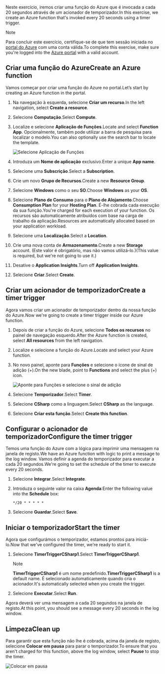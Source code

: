 <span data-ttu-id="55532-101">Neste exercício, iremos criar uma função do Azure que é invocada a cada 20 segundos através de um acionador de temporizador.</span><span class="sxs-lookup"><span data-stu-id="55532-101">In this exercise, we create an Azure function that's invoked every 20 seconds using a timer trigger.</span></span>

> [!NOTE] 
> <span data-ttu-id="55532-102">Para concluir este exercício, certifique-se de que tem sessão iniciada no [portal do Azure](https://portal.azure.com/) com uma conta válida.</span><span class="sxs-lookup"><span data-stu-id="55532-102">To complete this exercise, make sure you're logged into the [Azure portal](https://portal.azure.com/) with a valid account.</span></span>

## <a name="create-an-azure-function"></a><span data-ttu-id="55532-103">Criar uma função do Azure</span><span class="sxs-lookup"><span data-stu-id="55532-103">Create an Azure function</span></span>

<span data-ttu-id="55532-104">Vamos começar por criar uma função do Azure no portal.</span><span class="sxs-lookup"><span data-stu-id="55532-104">Let’s start by creating an Azure function in the portal.</span></span>

1. <span data-ttu-id="55532-105">Na navegação à esquerda, selecione **Criar um recurso**.</span><span class="sxs-lookup"><span data-stu-id="55532-105">In the left navigation, select **Create a resource**.</span></span>

1. <span data-ttu-id="55532-106">Selecione **Computação**.</span><span class="sxs-lookup"><span data-stu-id="55532-106">Select **Compute**.</span></span>

1. <span data-ttu-id="55532-107">Localize e selecione **Aplicação de Funções**.</span><span class="sxs-lookup"><span data-stu-id="55532-107">Locate and select **Function App**.</span></span> <span data-ttu-id="55532-108">Opcionalmente, também pode utilizar a barra de pesquisa para localizar o modelo.</span><span class="sxs-lookup"><span data-stu-id="55532-108">You can also optionally use the search bar to locate the template.</span></span>

    ![Selecione Aplicação de Funções](../media/4-click-function-app.png)

1. <span data-ttu-id="55532-110">Introduza um **Nome de aplicação** exclusivo.</span><span class="sxs-lookup"><span data-stu-id="55532-110">Enter a unique **App name**.</span></span>

1. <span data-ttu-id="55532-111">Selecione uma **Subscrição**.</span><span class="sxs-lookup"><span data-stu-id="55532-111">Select a **Subscription**.</span></span>

1. <span data-ttu-id="55532-112">Crie um novo **Grupo de Recursos**.</span><span class="sxs-lookup"><span data-stu-id="55532-112">Create a new **Resource Group**.</span></span>

1. <span data-ttu-id="55532-113">Selecione **Windows** como o seu **SO**.</span><span class="sxs-lookup"><span data-stu-id="55532-113">Choose **Windows** as your **OS**.</span></span>

1. <span data-ttu-id="55532-114">Selecione **Plano de Consumo** para o **Plano de Alojamento**.</span><span class="sxs-lookup"><span data-stu-id="55532-114">Choose **Consumption Plan** for your **Hosting Plan**.</span></span> <span data-ttu-id="55532-115">É-lhe cobrada cada execução da sua função.</span><span class="sxs-lookup"><span data-stu-id="55532-115">You're charged for each execution of your function.</span></span> <span data-ttu-id="55532-116">Os recursos são automaticamente atribuídos com base na carga de trabalho da aplicação.</span><span class="sxs-lookup"><span data-stu-id="55532-116">Resources are automatically allocated based on your application workload.</span></span>

1. <span data-ttu-id="55532-117">Selecione uma **Localização**.</span><span class="sxs-lookup"><span data-stu-id="55532-117">Select a **Location**.</span></span>

1. <span data-ttu-id="55532-118">Crie uma nova conta de **Armazenamento**.</span><span class="sxs-lookup"><span data-stu-id="55532-118">Create a new **Storage** account.</span></span> <span data-ttu-id="55532-119">(Este valor é obrigatório, mas não vamos utilizá-lo.)</span><span class="sxs-lookup"><span data-stu-id="55532-119">(This value is required, but we're not going to use it.)</span></span>

1. <span data-ttu-id="55532-120">Desative o **Application Insights**.</span><span class="sxs-lookup"><span data-stu-id="55532-120">Turn off **Application Insights**.</span></span>

1. <span data-ttu-id="55532-121">Selecione **Criar**.</span><span class="sxs-lookup"><span data-stu-id="55532-121">Select **Create**.</span></span>

## <a name="create-a-timer-trigger"></a><span data-ttu-id="55532-122">Criar um acionador de temporizador</span><span class="sxs-lookup"><span data-stu-id="55532-122">Create a timer trigger</span></span>

<span data-ttu-id="55532-123">Agora vamos criar um acionador de temporizador dentro da nossa função do Azure.</span><span class="sxs-lookup"><span data-stu-id="55532-123">Now we're going to create a timer trigger inside our Azure function.</span></span>

1. <span data-ttu-id="55532-124">Depois de criar a função do Azure, selecione **Todos os recursos** no painel de navegação esquerdo.</span><span class="sxs-lookup"><span data-stu-id="55532-124">After the Azure function is created, select **All resources** from the left navigation.</span></span>

1. <span data-ttu-id="55532-125">Localize e selecione a função do Azure.</span><span class="sxs-lookup"><span data-stu-id="55532-125">Locate and select your Azure function.</span></span>

1. <span data-ttu-id="55532-126">No novo painel, aponte para **Funções** e selecione o ícone de sinal de adição (+).</span><span class="sxs-lookup"><span data-stu-id="55532-126">On the new blade, point to **Functions** and select the plus (+) icon.</span></span>

    ![Aponte para Funções e selecione o sinal de adição](../media/4-hover-function.png)

1. <span data-ttu-id="55532-128">Selecione **Temporizador**.</span><span class="sxs-lookup"><span data-stu-id="55532-128">Select **Timer**.</span></span>

1. <span data-ttu-id="55532-129">Selecione **CSharp** como a linguagem.</span><span class="sxs-lookup"><span data-stu-id="55532-129">Select **CSharp** as the language.</span></span>

1. <span data-ttu-id="55532-130">Selecione **Criar esta função**.</span><span class="sxs-lookup"><span data-stu-id="55532-130">Select **Create this function**.</span></span>

## <a name="configure-the-timer-trigger"></a><span data-ttu-id="55532-131">Configurar o acionador de temporizador</span><span class="sxs-lookup"><span data-stu-id="55532-131">Configure the timer trigger</span></span>

<span data-ttu-id="55532-132">Temos uma função do Azure com a lógica para imprimir uma mensagem na janela de registo.</span><span class="sxs-lookup"><span data-stu-id="55532-132">We have an Azure function with logic to print a message to the log window.</span></span> <span data-ttu-id="55532-133">Vamos definir a agenda do temporizador para executar a cada 20 segundos.</span><span class="sxs-lookup"><span data-stu-id="55532-133">We're going to set the schedule of the timer to execute every 20 seconds.</span></span>

1. <span data-ttu-id="55532-134">Selecione **Integrar**.</span><span class="sxs-lookup"><span data-stu-id="55532-134">Select **Integrate**.</span></span>

1. <span data-ttu-id="55532-135">Introduza o seguinte valor na caixa **Agenda**:</span><span class="sxs-lookup"><span data-stu-id="55532-135">Enter the following value into the **Schedule** box:</span></span>

    ```
    */20 * * * * *
    ```

1. <span data-ttu-id="55532-136">Selecione **Guardar**.</span><span class="sxs-lookup"><span data-stu-id="55532-136">Select **Save**.</span></span>

## <a name="start-the-timer"></a><span data-ttu-id="55532-137">Iniciar o temporizador</span><span class="sxs-lookup"><span data-stu-id="55532-137">Start the timer</span></span>

<span data-ttu-id="55532-138">Agora que configurámos o temporizador, estamos prontos para iniciá-lo.</span><span class="sxs-lookup"><span data-stu-id="55532-138">Now that we've configured the timer, we're ready to start it.</span></span>

1. <span data-ttu-id="55532-139">Selecione **TimerTriggerCSharp1**.</span><span class="sxs-lookup"><span data-stu-id="55532-139">Select **TimerTriggerCSharp1**.</span></span> 

    > [!NOTE]
    > <span data-ttu-id="55532-140">**TimerTriggerCSharp1** é um nome predefinido.</span><span class="sxs-lookup"><span data-stu-id="55532-140">**TimerTriggerCSharp1** is a default name.</span></span> <span data-ttu-id="55532-141">É selecionado automaticamente quando cria o acionador.</span><span class="sxs-lookup"><span data-stu-id="55532-141">It's automatically selected when you create the trigger.</span></span>

1. <span data-ttu-id="55532-142">Selecione **Executar**.</span><span class="sxs-lookup"><span data-stu-id="55532-142">Select **Run**.</span></span> 

<span data-ttu-id="55532-143">Agora deverá ver uma mensagem a cada 20 segundos na janela de registo.</span><span class="sxs-lookup"><span data-stu-id="55532-143">At this point, you should see a message every 20 seconds in the log window.</span></span>

## <a name="clean-up"></a><span data-ttu-id="55532-144">Limpeza</span><span class="sxs-lookup"><span data-stu-id="55532-144">Clean up</span></span>

<span data-ttu-id="55532-145">Para garantir que esta função não lhe é cobrada, acima da janela de registo, selecione **Colocar em pausa** para parar o temporizador.</span><span class="sxs-lookup"><span data-stu-id="55532-145">To ensure that you aren't charged for this function, above the log window, select **Pause** to stop the timer.</span></span>

![Colocar em pausa](../media/4-pause-timer.png)


